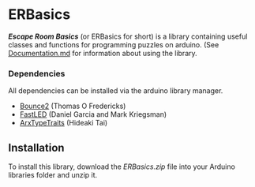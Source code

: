 # ERBasics
***Escape Room Basics*** (or ERBasics for short) is a library containing useful classes and functions for programming puzzles on arduino. (See [Documentation.md](https://github.com/DuskHusky/ERBasics/blob/main/Documentation.md) for information about using the library.

### Dependencies

All dependencies can be installed via the arduino library manager.

 - [Bounce2](https://github.com/thomasfredericks/Bounce2) (Thomas O Fredericks)
 - [FastLED](https://fastled.io) (Daniel Garcia and Mark Kriegsman)
 - [ArxTypeTraits](https://github.com/hideakitai/ArxTypeTraits) (Hideaki Tai)

## Installation

To install this library, download the *ERBasics.zip* file into your Arduino libraries folder and unzip it.
